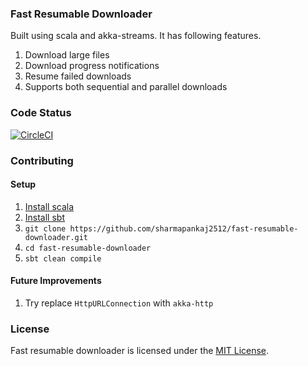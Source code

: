 ### Fast Resumable Downloader

Built using scala and akka-streams. It has following features.
1. Download large files
2. Download progress notifications
3. Resume failed downloads
4. Supports both sequential and parallel downloads

### Code Status
[![CircleCI](https://circleci.com/gh/sharmapankaj2512/resumable-downloader-scala-akka.svg?style=svg)](https://circleci.com/gh/sharmapankaj2512/resumable-downloader-scala-akka)

### Contributing

#### Setup
1. [Install scala](https://www.scala-lang.org/download/)
2. [Install sbt](http://www.scala-sbt.org/1.0/docs/Setup.html)
3. `git clone https://github.com/sharmapankaj2512/fast-resumable-downloader.git`
4. `cd fast-resumable-downloader`
5. `sbt clean compile`

#### Future Improvements
1. Try replace `HttpURLConnection` with `akka-http`

### License
Fast resumable downloader is licensed under the [MIT License](https://opensource.org/licenses/MIT).
